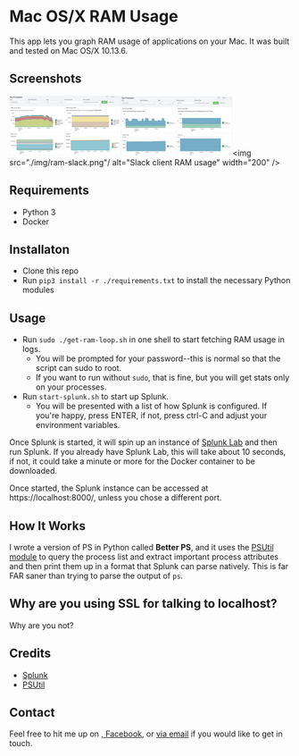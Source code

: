 

# Mac OS/X RAM Usage

This app lets you graph RAM usage of applications on your Mac.  It was built
and tested on Mac OS/X 10.13.6.


## Screenshots

<img src="./img/ram.png" alt="OS/X Ram Usage, top 5 processes" width="200" 
	/><img src="./img/ram-evernote.png" alt="Evernote RAM usage" width="200" 
	/><img src="./img/ram-slack.png"/ alt="Slack client RAM usage" width="200" />


## Requirements

- Python 3
- Docker


## Installaton

- Clone this repo
- Run `pip3 install -r ./requirements.txt` to install the necessary Python modules


## Usage

- Run `sudo ./get-ram-loop.sh` in one shell to start fetching RAM usage in logs.
   - You will be prompted for your password--this is normal so that the script can sudo to root.
   - If you want to run without `sudo`, that is fine, but you will get stats only on your processes.
- Run `start-splunk.sh` to start up Splunk.
   - You will be presented with a list of how Splunk is configured.  If you're happy, press ENTER, if not, press ctrl-C and adjust your environment variables.

Once Splunk is started, it will spin up an instance of 
<a href="https://github.com/dmuth/splunk-lab">Splunk Lab</a> and then run Splunk.
If you already have Splunk Lab, this will take about 10 seconds, if not, it could take
a minute or more for the Docker container to be downloaded.

Once started, the Splunk instance can be accessed at https://localhost:8000/, unless
you chose a different port.


## How It Works

I wrote a version of PS in Python called **Better PS**, and it uses the
<a href="https://pypi.org/project/psutil/">PSUtil module</a> to query the process list
and extract important process attributes and then print them up in a format that Splunk
can parse natively.  This is far FAR saner than trying to parse the output of `ps`.


## Why are you using SSL for talking to localhost?

Why are you not?


## Credits

- <a href="https://www.splunk.com/">Splunk</a>
- <a href="https://pypi.org/project/psutil/">PSUtil</a>


## Contact

Feel free to hit me up on <a href="https://twitter.com/dmuth">,
<a href="https://facebook.com/dmuth">Facebook</a>,
or <a href="https://www.dmuth.org/contact">via email</a> if you 
would like to get in touch.





